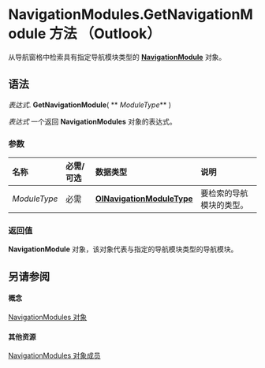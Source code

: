 
# NavigationModules.GetNavigationModule 方法 （Outlook）

从导航窗格中检索具有指定导航模块类型的  **[NavigationModule](76565eaf-1e64-f5d4-b90f-ba156863802c.md)** 对象。


## 语法

 _表达式_. **GetNavigationModule**( ** _ModuleType_** )

 _表达式_ 一个返回 **NavigationModules** 对象的表达式。


### 参数



|**名称**|**必需/可选**|**数据类型**|**说明**|
|:-----|:-----|:-----|:-----|
| _ModuleType_|必需|**[OlNavigationModuleType](2140a094-6bee-aba1-03cd-71fa2c55842e.md)**|要检索的导航模块的类型。|

### 返回值

 **NavigationModule** 对象，该对象代表与指定的导航模块类型的导航模块。


## 另请参阅


#### 概念


[NavigationModules 对象](4b0743d3-0a21-488c-27b2-31ae07129a61.md)
#### 其他资源


[NavigationModules 对象成员](48fe7aeb-514d-17fd-1f2e-a96d5cc43105.md)